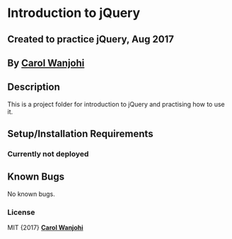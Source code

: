 # Introduction to jQuery

## Created to practice jQuery, Aug 2017

## By **[Carol Wanjohi](https://github.com/carolwanjohi)**

## Description

This is a project folder for introduction to jQuery and practising how to use it.

## Setup/Installation Requirements

### Currently not deployed

## Known Bugs

No known bugs.

### License

MIT {2017} **[Carol Wanjohi](https://github.com/carolwanjohi)**

